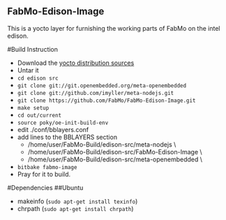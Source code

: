 FabMo-Edison-Image
----------------------

This is a yocto layer for furnishing the working parts of FabMo on the intel edison.


#Build Instruction
- Download the [yocto distribution sources](http://downloadmirror.intel.com/25028/eng/edison-src-ww25.5-15.tgz)
- Untar it
- `cd edison src`
- `git clone git://git.openembedded.org/meta-openembedded`
- `git clone git://github.com/imyller/meta-nodejs.git`
- `git clone https://github.com/FabMo/FabMo-Edison-Image.git`
- `make setup`
- `cd out/current`
- `source poky/oe-init-build-env`
- edit ./conf/bblayers.conf
- add lines to the BBLAYERS section
  - /home/user/FabMo-Build/edison-src/meta-nodejs \
  - /home/user/FabMo-Build/edison-src/FabMo-Edison-Image \
  - /home/user/FabMo-Build/edison-src/meta-openembedded \
- `bitbake fabmo-image`
- Pray for it to build.

#Dependencies
##Ubuntu
- makeinfo (`sudo apt-get install texinfo`)
- chrpath (`sudo apt-get install chrpath`)

